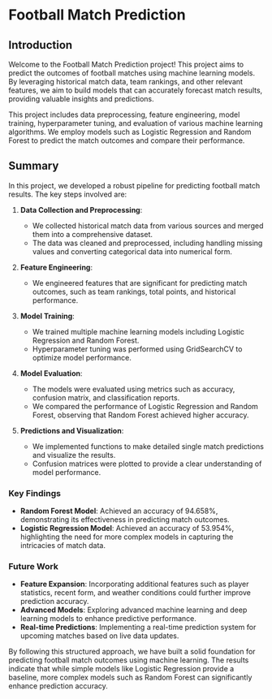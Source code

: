 # Football Match Prediction

## Introduction

Welcome to the Football Match Prediction project! This project aims to predict the outcomes of football matches using machine learning models. By leveraging historical match data, team rankings, and other relevant features, we aim to build models that can accurately forecast match results, providing valuable insights and predictions.

This project includes data preprocessing, feature engineering, model training, hyperparameter tuning, and evaluation of various machine learning algorithms. We employ models such as Logistic Regression and Random Forest to predict the match outcomes and compare their performance.

## Summary

In this project, we developed a robust pipeline for predicting football match results. The key steps involved are:

1. **Data Collection and Preprocessing**: 
   - We collected historical match data from various sources and merged them into a comprehensive dataset.
   - The data was cleaned and preprocessed, including handling missing values and converting categorical data into numerical form.

2. **Feature Engineering**:
   - We engineered features that are significant for predicting match outcomes, such as team rankings, total points, and historical performance.

3. **Model Training**:
   - We trained multiple machine learning models including Logistic Regression and Random Forest.
   - Hyperparameter tuning was performed using GridSearchCV to optimize model performance.

4. **Model Evaluation**:
   - The models were evaluated using metrics such as accuracy, confusion matrix, and classification reports.
   - We compared the performance of Logistic Regression and Random Forest, observing that Random Forest achieved higher accuracy.

5. **Predictions and Visualization**:
   - We implemented functions to make detailed single match predictions and visualize the results.
   - Confusion matrices were plotted to provide a clear understanding of model performance.

### Key Findings

- **Random Forest Model**: Achieved an accuracy of 94.658%, demonstrating its effectiveness in predicting match outcomes.
- **Logistic Regression Model**: Achieved an accuracy of 53.954%, highlighting the need for more complex models in capturing the intricacies of match data.

### Future Work

- **Feature Expansion**: Incorporating additional features such as player statistics, recent form, and weather conditions could further improve prediction accuracy.
- **Advanced Models**: Exploring advanced machine learning and deep learning models to enhance predictive performance.
- **Real-time Predictions**: Implementing a real-time prediction system for upcoming matches based on live data updates.

By following this structured approach, we have built a solid foundation for predicting football match outcomes using machine learning. The results indicate that while simple models like Logistic Regression provide a baseline, more complex models such as Random Forest can significantly enhance prediction accuracy.
